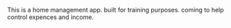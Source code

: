 This is a home management app.
built for training purposes.
coming to help control expences and income.
